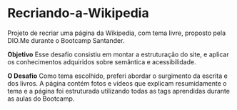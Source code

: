 # Recriando-a-Wikipedia
Projeto de recriar uma página da Wikipedia, com tema livre, proposto pela DIO.Me durante o Bootcamp Santander.

**Objetivo**
Esse desafio consistiu em montar a estruturação do site, e aplicar os conhecimentos adquiridos sobre semântica e acessibilidade.

**O Desafio**
Como tema escolhido, preferi abordar o surgimento da escrita e dos livros.
A página contém fotos e vídeos que explicam resumidamente o tema e a página foi estruturada utilizando todas as tags aprendidas durante as aulas do Bootcamp.
